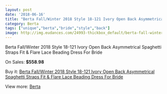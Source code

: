 ```yaml
---
layout: post
date: '2018-06-16'
title: "Berta Fall/Winter 2018 Style 18-121 Ivory Open Back Asymmetrical Spaghetti Straps Fit & Flare Lace Beading Dress For Bride"
category: Berta
tags: ["unique","berta","bride","style","back"]
image: http://img.eudances.com/24993-thickbox_default/berta-fall-winter-2018-style-18-121-ivory-open-back-asymmetrical-spaghetti-straps-fit-flare-lace-beading-dress-for-bride.jpg
---
```

Berta Fall/Winter 2018 Style 18-121 Ivory Open Back Asymmetrical Spaghetti Straps Fit & Flare Lace Beading Dress For Bride

On Sales: **$558.98**
<a href="https://www.eudances.com/en/berta/8283-berta-fall-winter-2018-style-18-121-ivory-open-back-asymmetrical-spaghetti-straps-fit-flare-lace-beading-dress-for-bride.html"><amp-img layout="responsive" width="600" height="600" src="//img.eudances.com/24993-thickbox_default/berta-fall-winter-2018-style-18-121-ivory-open-back-asymmetrical-spaghetti-straps-fit-flare-lace-beading-dress-for-bride.jpg" alt="Berta Fall/Winter 2018 Style 18-121 Ivory Open Back Asymmetrical Spaghetti Straps Fit & Flare Lace Beading Dress For Bride 0" /></a>
<a href="https://www.eudances.com/en/berta/8283-berta-fall-winter-2018-style-18-121-ivory-open-back-asymmetrical-spaghetti-straps-fit-flare-lace-beading-dress-for-bride.html"><amp-img layout="responsive" width="600" height="600" src="//img.eudances.com/25000-thickbox_default/berta-fall-winter-2018-style-18-121-ivory-open-back-asymmetrical-spaghetti-straps-fit-flare-lace-beading-dress-for-bride.jpg" alt="Berta Fall/Winter 2018 Style 18-121 Ivory Open Back Asymmetrical Spaghetti Straps Fit & Flare Lace Beading Dress For Bride 1" /></a>
<a href="https://www.eudances.com/en/berta/8283-berta-fall-winter-2018-style-18-121-ivory-open-back-asymmetrical-spaghetti-straps-fit-flare-lace-beading-dress-for-bride.html"><amp-img layout="responsive" width="600" height="600" src="//img.eudances.com/24999-thickbox_default/berta-fall-winter-2018-style-18-121-ivory-open-back-asymmetrical-spaghetti-straps-fit-flare-lace-beading-dress-for-bride.jpg" alt="Berta Fall/Winter 2018 Style 18-121 Ivory Open Back Asymmetrical Spaghetti Straps Fit & Flare Lace Beading Dress For Bride 2" /></a>
<a href="https://www.eudances.com/en/berta/8283-berta-fall-winter-2018-style-18-121-ivory-open-back-asymmetrical-spaghetti-straps-fit-flare-lace-beading-dress-for-bride.html"><amp-img layout="responsive" width="600" height="600" src="//img.eudances.com/24998-thickbox_default/berta-fall-winter-2018-style-18-121-ivory-open-back-asymmetrical-spaghetti-straps-fit-flare-lace-beading-dress-for-bride.jpg" alt="Berta Fall/Winter 2018 Style 18-121 Ivory Open Back Asymmetrical Spaghetti Straps Fit & Flare Lace Beading Dress For Bride 3" /></a>
<a href="https://www.eudances.com/en/berta/8283-berta-fall-winter-2018-style-18-121-ivory-open-back-asymmetrical-spaghetti-straps-fit-flare-lace-beading-dress-for-bride.html"><amp-img layout="responsive" width="600" height="600" src="//img.eudances.com/24997-thickbox_default/berta-fall-winter-2018-style-18-121-ivory-open-back-asymmetrical-spaghetti-straps-fit-flare-lace-beading-dress-for-bride.jpg" alt="Berta Fall/Winter 2018 Style 18-121 Ivory Open Back Asymmetrical Spaghetti Straps Fit & Flare Lace Beading Dress For Bride 4" /></a>
<a href="https://www.eudances.com/en/berta/8283-berta-fall-winter-2018-style-18-121-ivory-open-back-asymmetrical-spaghetti-straps-fit-flare-lace-beading-dress-for-bride.html"><amp-img layout="responsive" width="600" height="600" src="//img.eudances.com/24996-thickbox_default/berta-fall-winter-2018-style-18-121-ivory-open-back-asymmetrical-spaghetti-straps-fit-flare-lace-beading-dress-for-bride.jpg" alt="Berta Fall/Winter 2018 Style 18-121 Ivory Open Back Asymmetrical Spaghetti Straps Fit & Flare Lace Beading Dress For Bride 5" /></a>
<a href="https://www.eudances.com/en/berta/8283-berta-fall-winter-2018-style-18-121-ivory-open-back-asymmetrical-spaghetti-straps-fit-flare-lace-beading-dress-for-bride.html"><amp-img layout="responsive" width="600" height="600" src="//img.eudances.com/24995-thickbox_default/berta-fall-winter-2018-style-18-121-ivory-open-back-asymmetrical-spaghetti-straps-fit-flare-lace-beading-dress-for-bride.jpg" alt="Berta Fall/Winter 2018 Style 18-121 Ivory Open Back Asymmetrical Spaghetti Straps Fit & Flare Lace Beading Dress For Bride 6" /></a>
<a href="https://www.eudances.com/en/berta/8283-berta-fall-winter-2018-style-18-121-ivory-open-back-asymmetrical-spaghetti-straps-fit-flare-lace-beading-dress-for-bride.html"><amp-img layout="responsive" width="600" height="600" src="//img.eudances.com/24994-thickbox_default/berta-fall-winter-2018-style-18-121-ivory-open-back-asymmetrical-spaghetti-straps-fit-flare-lace-beading-dress-for-bride.jpg" alt="Berta Fall/Winter 2018 Style 18-121 Ivory Open Back Asymmetrical Spaghetti Straps Fit & Flare Lace Beading Dress For Bride 7" /></a>

Buy it: [Berta Fall/Winter 2018 Style 18-121 Ivory Open Back Asymmetrical Spaghetti Straps Fit & Flare Lace Beading Dress For Bride](https://www.eudances.com/en/berta/8283-berta-fall-winter-2018-style-18-121-ivory-open-back-asymmetrical-spaghetti-straps-fit-flare-lace-beading-dress-for-bride.html "Berta Fall/Winter 2018 Style 18-121 Ivory Open Back Asymmetrical Spaghetti Straps Fit & Flare Lace Beading Dress For Bride")

View more: [Berta](https://www.eudances.com/en/110-berta "Berta")